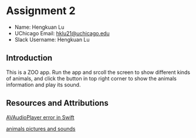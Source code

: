 # Assignment 2

* Name:             Hengkuan Lu
* UChicago Email:   hklu21@uchicago.edu
* Slack Username:   Hengkuan Lu

## Introduction
This is a ZOO app. Run the app and srcoll the screen to show different kinds of animals, and click the button in top right corner to show the animals information and play its sound.

## Resources and Attributions
[AVAudioPlayer error in Swift](https://stackoverflow.com/questions/58360765/swift-5-1-error-plugin-addinstanceforfactory-no-factory-registered-for-id-c)

[animals pictures and sounds](https://mixkit.co/free-sound-effects/animals/)
